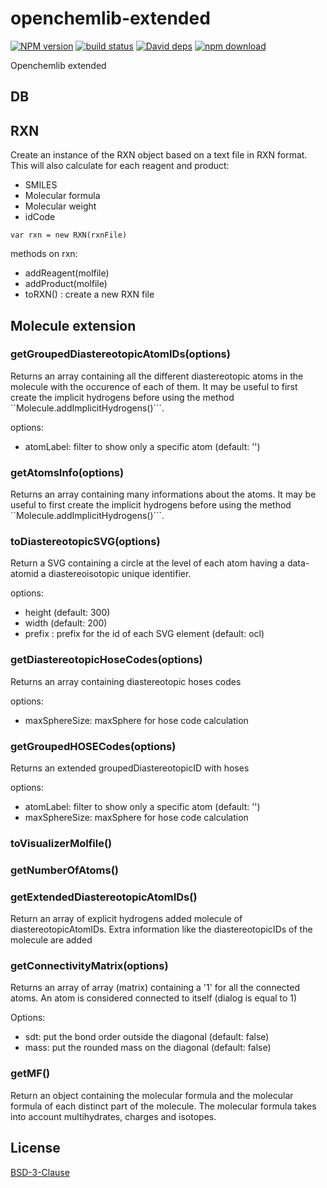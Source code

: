 # openchemlib-extended

  [![NPM version][npm-image]][npm-url]
  [![build status][travis-image]][travis-url]
  [![David deps][david-image]][david-url]
  [![npm download][download-image]][download-url]

Openchemlib extended

## DB



## RXN

Create an instance of the RXN object based on a text file in RXN format. This will also calculate for each reagent and product:
* SMILES
* Molecular formula
* Molecular weight
* idCode

```
var rxn = new RXN(rxnFile)
```

methods on rxn:
* addReagent(molfile)
* addProduct(molfile)
* toRXN() : create a new RXN file


## Molecule extension

### getGroupedDiastereotopicAtomIDs(options)

Returns an array containing all the different diastereotopic atoms in the molecule with the occurence of each of them.
It may be useful to first create the implicit hydrogens before using the method ``Molecule.addImplicitHydrogens()```.

options:
* atomLabel: filter to show only a specific atom (default: '')

### getAtomsInfo(options)

Returns an array containing many informations about the atoms.
It may be useful to first create the implicit hydrogens before using the method ``Molecule.addImplicitHydrogens()```.

### toDiastereotopicSVG(options)

Return a SVG containing a circle at the level of each atom having a data-atomid a diastereoisotopic unique identifier.

options:
* height (default: 300)
* width (default: 200)
* prefix : prefix for the id of each SVG element (default: ocl)



### getDiastereotopicHoseCodes(options)

Returns an array containing diastereotopic hoses codes

options:
* maxSphereSize: maxSphere for hose code calculation

### getGroupedHOSECodes(options)

Returns an extended groupedDiastereotopicID with hoses

options:
* atomLabel: filter to show only a specific atom (default: '')
* maxSphereSize: maxSphere for hose code calculation

### toVisualizerMolfile()

### getNumberOfAtoms()

### getExtendedDiastereotopicAtomIDs()

Return an array of explicit hydrogens added molecule of diastereotopicAtomIDs.
Extra information like the diastereotopicIDs of the molecule are added

### getConnectivityMatrix(options)

Returns an array of array (matrix) containing a '1' for all the connected atoms.
An atom is considered connected to itself (dialog is equal to 1)

Options:
* sdt: put the bond order outside the diagonal (default: false)
* mass: put the rounded mass on the diagonal (default: false)


### getMF()

Return an object containing the molecular formula and the molecular formula of each distinct
part of the molecule.
The molecular formula takes into account multihydrates, charges and isotopes.

## License

  [BSD-3-Clause](./LICENSE)

[npm-image]: https://img.shields.io/npm/v/openchemlib-extended.svg?style=flat-square
[npm-url]: https://www.npmjs.com/package/openchemlib-extended
[travis-image]: https://img.shields.io/travis/cheminfo-js/openchemlib-extended/master.svg?style=flat-square
[travis-url]: https://travis-ci.org/cheminfo-js/openchemlib-extended
[david-image]: https://img.shields.io/david/cheminfo-js/openchemlib-extended.svg?style=flat-square
[david-url]: https://david-dm.org/cheminfo-js/openchemlib-extended
[download-image]: https://img.shields.io/npm/dm/openchemlib-extended.svg?style=flat-square
[download-url]: https://www.npmjs.com/package/openchemlib-extended
